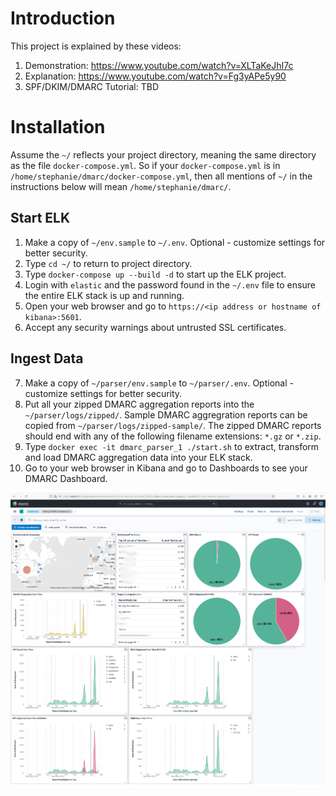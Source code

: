 # Introduction

This project is explained by these videos:

1. Demonstration: https://www.youtube.com/watch?v=XLTaKeJhI7c
2. Explanation: https://www.youtube.com/watch?v=Fg3yAPe5y90
3. SPF/DKIM/DMARC Tutorial: TBD

# Installation

Assume the `~/` reflects your project directory, meaning the same directory as the file `docker-compose.yml`.  So if your `docker-compose.yml` is in `/home/stephanie/dmarc/docker-compose.yml`, then all mentions of `~/` in the instructions below will mean `/home/stephanie/dmarc/`.

## Start ELK
1. Make a copy of `~/env.sample` to `~/.env`.  Optional - customize settings for better security.
2. Type `cd ~/` to return to project directory.
3. Type `docker-compose up --build -d` to start up the ELK project.
4. Login with `elastic` and the password found in the `~/.env` file to ensure the entire ELK stack is up and running.
5. Open your web browser and go to `https://<ip address or hostname of kibana>:5601`.
6. Accept any security warnings about untrusted SSL certificates.

## Ingest Data
7. Make a copy of `~/parser/env.sample` to `~/parser/.env`.  Optional - customize settings for better security.
8. Put all your zipped DMARC aggregation reports into the `~/parser/logs/zipped/`.  Sample DMARC aggregration reports can be copied from `~/parser/logs/zipped-sample/`.  The zipped DMARC reports should end with any of the following filename extensions: `*.gz` or `*.zip`.
9. Type `docker exec -it dmarc_parser_1 ./start.sh` to extract, transform and load DMARC aggregation data into your ELK stack.
10. Go to your web browser in Kibana and go to Dashboards to see your DMARC Dashboard.

![Screenshot](screenshot.png "DMARC Dashboard")
